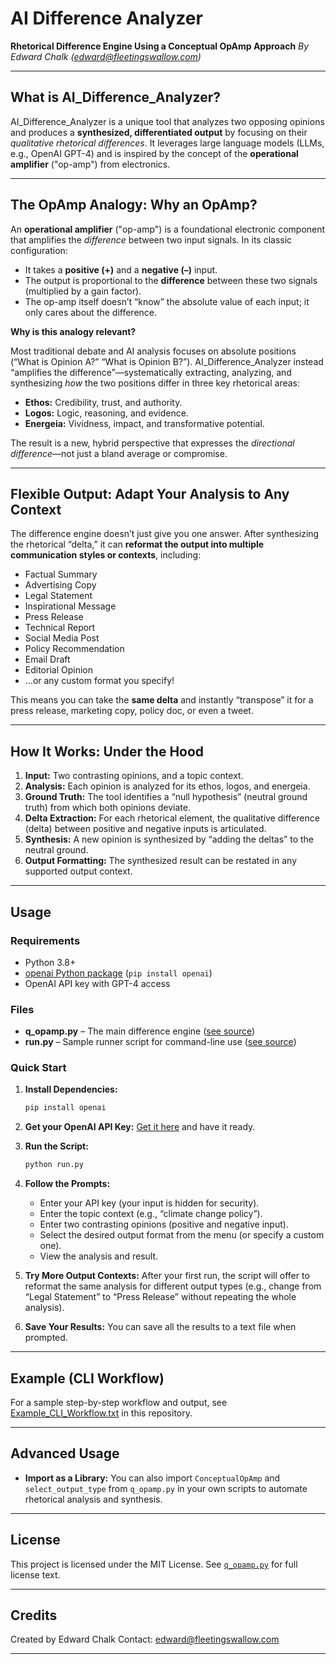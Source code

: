 # AI Difference Analyzer

**Rhetorical Difference Engine Using a Conceptual OpAmp Approach**
*By Edward Chalk ([edward@fleetingswallow.com](mailto:edward@fleetingswallow.com))*

---

## What is AI\_Difference\_Analyzer?

AI\_Difference\_Analyzer is a unique tool that analyzes two opposing opinions and produces a **synthesized, differentiated output** by focusing on their *qualitative rhetorical differences*. It leverages large language models (LLMs, e.g., OpenAI GPT-4) and is inspired by the concept of the **operational amplifier** ("op-amp") from electronics.

---

## The OpAmp Analogy: Why an OpAmp?

An **operational amplifier** ("op-amp") is a foundational electronic component that amplifies the *difference* between two input signals. In its classic configuration:

* It takes a **positive (+)** and a **negative (–)** input.
* The output is proportional to the **difference** between these two signals (multiplied by a gain factor).
* The op-amp itself doesn’t “know” the absolute value of each input; it only cares about the difference.

**Why is this analogy relevant?**

Most traditional debate and AI analysis focuses on absolute positions (“What is Opinion A?” “What is Opinion B?”).
AI\_Difference\_Analyzer instead “amplifies the difference”—systematically extracting, analyzing, and synthesizing *how* the two positions differ in three key rhetorical areas:

* **Ethos:** Credibility, trust, and authority.
* **Logos:** Logic, reasoning, and evidence.
* **Energeia:** Vividness, impact, and transformative potential.

The result is a new, hybrid perspective that expresses the *directional difference*—not just a bland average or compromise.

---

## Flexible Output: Adapt Your Analysis to Any Context

The difference engine doesn’t just give you one answer.
After synthesizing the rhetorical “delta,” it can **reformat the output into multiple communication styles or contexts**, including:

* Factual Summary
* Advertising Copy
* Legal Statement
* Inspirational Message
* Press Release
* Technical Report
* Social Media Post
* Policy Recommendation
* Email Draft
* Editorial Opinion
* ...or any custom format you specify!

This means you can take the **same delta** and instantly “transpose” it for a press release, marketing copy, policy doc, or even a tweet.

---

## How It Works: Under the Hood

1. **Input:** Two contrasting opinions, and a topic context.
2. **Analysis:** Each opinion is analyzed for its ethos, logos, and energeia.
3. **Ground Truth:** The tool identifies a “null hypothesis” (neutral ground truth) from which both opinions deviate.
4. **Delta Extraction:** For each rhetorical element, the qualitative difference (delta) between positive and negative inputs is articulated.
5. **Synthesis:** A new opinion is synthesized by “adding the deltas” to the neutral ground.
6. **Output Formatting:** The synthesized result can be restated in any supported output context.

---

## Usage

### Requirements

* Python 3.8+
* [openai Python package](https://pypi.org/project/openai/) (`pip install openai`)
* OpenAI API key with GPT-4 access

### Files

* **q\_opamp.py** – The main difference engine ([see source][q_opamp.py])
* **run.py** – Sample runner script for command-line use ([see source][run.py])

### Quick Start

1. **Install Dependencies:**

   ```bash
   pip install openai
   ```

2. **Get your OpenAI API Key:**
   [Get it here](https://platform.openai.com/account/api-keys) and have it ready.

3. **Run the Script:**

   ```bash
   python run.py
   ```

4. **Follow the Prompts:**

   * Enter your API key (your input is hidden for security).
   * Enter the topic context (e.g., “climate change policy”).
   * Enter two contrasting opinions (positive and negative input).
   * Select the desired output format from the menu (or specify a custom one).
   * View the analysis and result.

5. **Try More Output Contexts:**
   After your first run, the script will offer to reformat the same analysis for different output types (e.g., change from “Legal Statement” to “Press Release” without repeating the whole analysis).

6. **Save Your Results:**
   You can save all the results to a text file when prompted.

---

## Example (CLI Workflow)

For a sample step-by-step workflow and output, see [Example\_CLI\_Workflow.txt](Example_CLI_Workflow.txt) in this repository.

---

## Advanced Usage

* **Import as a Library:**
  You can also import `ConceptualOpAmp` and `select_output_type` from `q_opamp.py` in your own scripts to automate rhetorical analysis and synthesis.

---

## License

This project is licensed under the MIT License.
See [`q_opamp.py`](q_opamp.py) for full license text.

---

## Credits

Created by Edward Chalk
Contact: [edward@fleetingswallow.com](mailto:edward@fleetingswallow.com)

---

[q_opamp.py]: q_opamp.py
[run.py]: run.py

